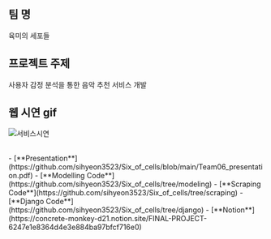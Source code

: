 ## 팀 명
육미의 세포들

## 프로젝트 주제
사용자 감정 분석을 통한 음악 추천 서비스 개발
<br>

## 웹 시연 gif
![서비스시연](https://user-images.githubusercontent.com/49083528/171119984-838423f7-8f67-410a-90e4-52daec915c83.gif)

<br>
- [**Presentation**](https://github.com/sihyeon3523/Six_of_cells/blob/main/Team06_presentation.pdf)
- [**Modelling Code**](https://github.com/sihyeon3523/Six_of_cells/tree/modeling)
- [**Scraping Code**](https://github.com/sihyeon3523/Six_of_cells/tree/scraping)
- [**Django Code**](https://github.com/sihyeon3523/Six_of_cells/tree/django)
- [**Notion**](https://concrete-monkey-d21.notion.site/FINAL-PROJECT-6247e1e8364d4e3e884ba97bfcf716e0)
